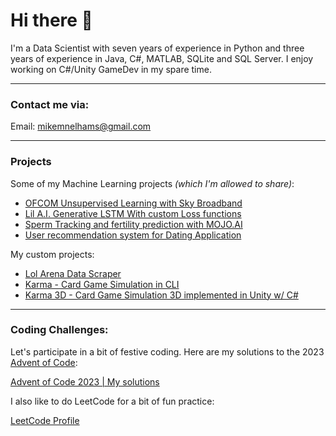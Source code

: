 # Hi there 👋

I'm a Data Scientist with seven years of experience in Python and three years of experience in Java, C#, MATLAB, SQLite and SQL Server.
I enjoy working on C#/Unity GameDev in my spare time.

---
### Contact me via: 

Email: [mikemnelhams@gmail.com](mikemnelhams@gmail.com)

---

### Projects

Some of my Machine Learning projects _(which I'm allowed to share)_: 

- [OFCOM Unsupervised Learning with Sky Broadband](https://github.com/MikeMNelhams/SkyBroadbandProject)
- [Lil A.I. Generative LSTM With custom Loss functions](https://github.com/MikeMNelhams/Lil-A.I.-Approaches-to-Rap-Lyric-Generation)
- [Sperm Tracking and fertility prediction with MOJO.AI](https://github.com/MikeMNelhams/SpermTracking)
- [User recommendation system for Dating Application](https://github.com/MikeMNelhams/Recommender-System-for-User-User-Ratings)

My custom projects:
- [Lol Arena Data Scraper](https://github.com/MikeMNelhams/LoL_ArenaDataScraper)
- [Karma - Card Game Simulation in CLI](https://github.com/MikeMNelhams/Karma)
- [Karma 3D - Card Game Simulation 3D implemented in Unity w/ C#](https://github.com/MikeMNelhams/Karma---Unity)

---

### Coding Challenges:

Let's participate in a bit of festive coding. Here are my solutions to the 2023 [Advent of Code](https://adventofcode.com/2023):

[Advent of Code 2023 | My solutions](https://github.com/MikeMNelhams/Advent-of-Code-2023)

I also like to do LeetCode for a bit of fun practice:

[LeetCode Profile](https://leetcode.com/MikeMNelhams/)
